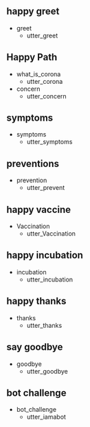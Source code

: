 ## happy greet
* greet
  - utter_greet

## Happy Path
* what_is_corona
  - utter_corona
* concern
  - utter_concern

## symptoms
* symptoms
  - utter_symptoms

## preventions
* prevention
  - utter_prevent

## happy vaccine
* Vaccination
  - utter_Vaccination
## happy incubation
* incubation
  - utter_incubation

## happy thanks
* thanks
  - utter_thanks

## say goodbye
* goodbye
  - utter_goodbye

## bot challenge
* bot_challenge
  - utter_iamabot
